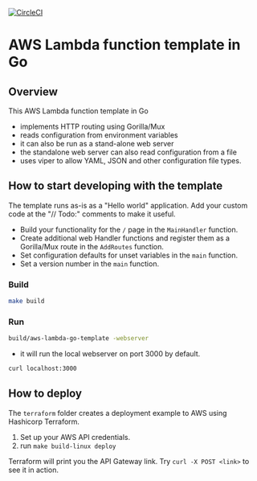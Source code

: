 [![CircleCI](https://circleci.com/gh/freshautomations/aws-lambda-go-template/tree/master.svg?style=svg)](https://circleci.com/gh/freshautomations/aws-lambda-go-template/tree/master)

# AWS Lambda function template in Go

## Overview

This AWS Lambda function template in Go
* implements HTTP routing using Gorilla/Mux
* reads configuration from environment variables
* it can also be run as a stand-alone web server
* the standalone web server can also read configuration from a file
* uses viper to allow YAML, JSON and other configuration file types.

## How to start developing with the template

The template runs as-is as a "Hello world" application.
Add your custom code at the "// Todo:" comments to make it useful.

* Build your functionality for the `/` page in the `MainHandler` function.
* Create additional web Handler functions and register them as a Gorilla/Mux route
in the `AddRoutes` function.
* Set configuration defaults for unset variables in the `main` function.
* Set a version number in the `main` function.

### Build

```bash
make build
```

### Run

```bash
build/aws-lambda-go-template -webserver
```

* it will run the local webserver on port 3000 by default.

```bash
curl localhost:3000
```

## How to deploy
The `terraform` folder creates a deployment example to AWS using Hashicorp Terraform.

1. Set up your AWS API credentials.
2. run `make build-linux deploy`

Terraform will print you the API Gateway link. Try `curl -X POST <link>` to see it in action.
